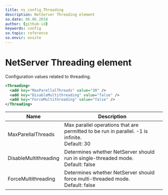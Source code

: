 ```yaml
---
title: ns_config_Threading
description: NetServer Threading element
so.date: 06.06.2018
author: {github-id}
keywords: config
so.topic: reference
so.envir: onsite
---
```


# NetServer Threading element

Configuration values related to threading.

```XML
<Threading>
  <add key="MaxParellalThreads" value="30" />
  <add key="DisableMultithreading" value="false" />
  <add key="ForceMultithreading" value="false" />
</Threading>
```

| Name | Description |
|---|---|
| MaxParellalThreads | Max parallel operations that are permitted to be run in parallel. -1 is infinite.<br>Default: 30 |
| DisableMultithreading | Determines whether NetServer should run in single-threaded mode.<br>Default: false |
| ForceMultithreading | Determines whether NetServer should force multi-threaded mode.<br>Default: false |
